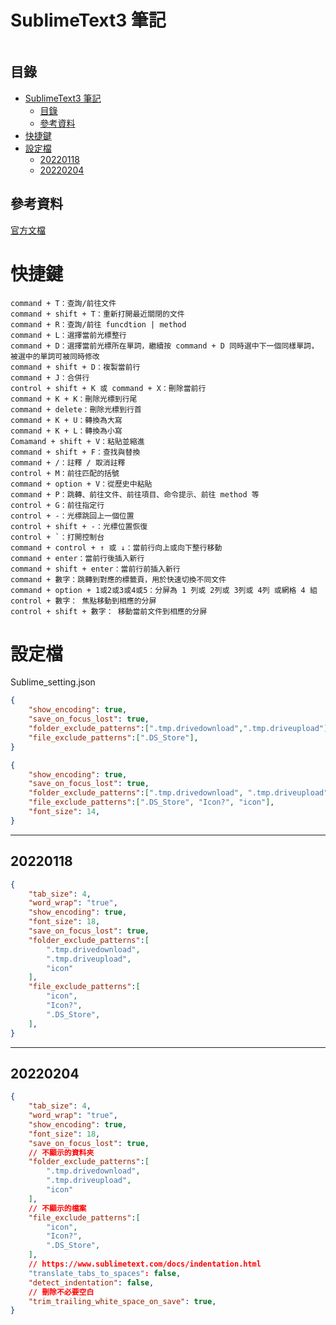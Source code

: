 # SublimeText3 筆記

```
```

## 目錄

- [SublimeText3 筆記](#sublimetext3-筆記)
	- [目錄](#目錄)
	- [參考資料](#參考資料)
- [快捷鍵](#快捷鍵)
- [設定檔](#設定檔)
	- [20220118](#20220118)
	- [20220204](#20220204)

## 參考資料

[官方文檔](https://www.sublimetext.com/docs/)


# 快捷鍵

```
command + T：查詢/前往文件
command + shift + T：重新打開最近關閉的文件
command + R：查詢/前往 funcdtion | method
command + L：選擇當前光標整行
command + D：選擇當前光標所在單詞，繼續按 command + D 同時選中下一個同樣單詞，被選中的單詞可被同時修改
command + shift + D：複製當前行
command + J：合併行
control + shift + K 或 command + X：刪除當前行
command + K + K：刪除光標到行尾
command + delete：刪除光標到行首
command + K + U：轉換為大寫
command + K + L：轉換為小寫
Comamand + shift + V：粘貼並縮進
command + shift + F：查找與替換
command + /：註釋 / 取消註釋
control + M：前往匹配的括號
command + option + V：從歷史中粘貼
command + P：跳轉、前往文件、前往項目、命令提示、前往 method 等
control + G：前往指定行
control + -：光標跳回上一個位置
control + shift + -：光標位置恢復
control + `：打開控制台
command + control + ↑ 或 ↓：當前行向上或向下整行移動
command + enter：當前行後插入新行
command + shift + enter：當前行前插入新行
command + 數字：跳轉到對應的標籤頁，用於快速切換不同文件
command + option + 1或2或3或4或5：分屏為 1 列或 2列或 3列或 4列 或網格 4 組
control + 數字： 焦點移動到相應的分屏
control + shift + 數字： 移動當前文件到相應的分屏
```

# 設定檔

Sublime_setting.json
```json
{
	"show_encoding": true,
	"save_on_focus_lost": true,
	"folder_exclude_patterns":[".tmp.drivedownload",".tmp.driveupload"],
	"file_exclude_patterns":[".DS_Store"],
}

{
	"show_encoding": true,
	"save_on_focus_lost": true,
	"folder_exclude_patterns":[".tmp.drivedownload", ".tmp.driveupload", "icon"],
	"file_exclude_patterns":[".DS_Store", "Icon?", "icon"],
	"font_size": 14,
}
```
---
## 20220118

```json
{
	"tab_size": 4,
	"word_wrap": "true",
	"show_encoding": true,
	"font_size": 18,
	"save_on_focus_lost": true,
	"folder_exclude_patterns":[
		".tmp.drivedownload",
		".tmp.driveupload",
		"icon"
	],
	"file_exclude_patterns":[
		"icon",
		"Icon?",
		".DS_Store",
	],
}
```
---
## 20220204

```json
{
	"tab_size": 4,
	"word_wrap": "true",
	"show_encoding": true,
	"font_size": 18,
	"save_on_focus_lost": true,
	// 不顯示的資料夾
	"folder_exclude_patterns":[
		".tmp.drivedownload",
		".tmp.driveupload",
		"icon"
	],
	// 不顯示的檔案
	"file_exclude_patterns":[
		"icon",
		"Icon?",
		".DS_Store",
	],
	// https://www.sublimetext.com/docs/indentation.html
	"translate_tabs_to_spaces": false,
	"detect_indentation": false,
    // 刪除不必要空白
    "trim_trailing_white_space_on_save": true,
}
```
